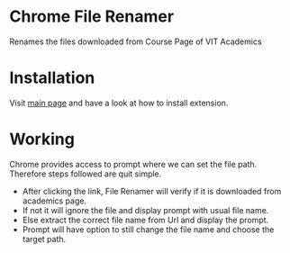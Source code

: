# Chrome File Renamer
Renames the files downloaded from Course Page of VIT Academics

# Installation
Visit [main page](https://github.com/MrL1605/File-Renamer) and have a look at how to install extension.

# Working

Chrome provides access to prompt where we can set the file path. Therefore steps followed are quit simple.
    
- After clicking the link, File Renamer will verify if it is downloaded from academics page.
- If not it will ignore the file and display prompt with usual file name.
- Else extract the correct file name from Url and display the prompt. 
- Prompt will have option to still change the file name and choose the target path.
    
    
